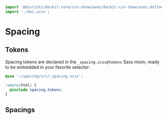 ```js script
import '@divriots/dockit-core/css-showcases/dockit-css-showcases.define.js';
import './doc.scss';
```

# Spacing

## Tokens

Spacing tokens are declared in the `_spacing.scss@tokens` Sass mixin,
ready to be embedded in your favorite selector:

```scss
@use '~/spacing/src/_spacing.scss';

:where(html) {
  @include spacing.tokens;
}
```

## Spacings

<dockit-css-showcases css-props-prefix="--spacing" mode="scale"></dockit-css-showcases>
